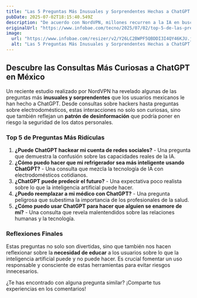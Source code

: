 ```yaml
---
title: "Las 5 Preguntas Más Inusuales y Sorprendentes Hechas a ChatGPT en México"
pubDate: 2025-07-02T18:15:40.549Z
description: "De acuerdo con NordVPN, millones recurren a la IA en busca de protección digital, pero muchas consultas muestran fallas graves en el entendimiento de amenazas reales y mecanismos de defensa en línea"
originalUrl: "https://www.infobae.com/tecno/2025/07/02/top-5-de-las-preguntas-mas-ridiculas-que-le-han-hecho-a-chatgpt/"
image:
  url: "https://www.infobae.com/resizer/v2/Y26LC2BWPF5QBDDI3I4QY46KJU.jpg?auth=46a6a8ff3b75c8dbf7132cc70ad785a048ed16faed4297d2585ed1419f2030d8&smart=true&width=1200&height=630&quality=85"
  alt: "Las 5 Preguntas Más Inusuales y Sorprendentes Hechas a ChatGPT en México"
---
```


## Descubre las Consultas Más Curiosas a ChatGPT en México

Un reciente estudio realizado por NordVPN ha revelado algunas de las preguntas más **inusuales y sorprendentes** que los usuarios mexicanos le han hecho a ChatGPT. Desde consultas sobre hackers hasta preguntas sobre electrodomésticos, estas interacciones no solo son curiosas, sino que también reflejan un **patrón de desinformación** que podría poner en riesgo la seguridad de los datos personales.

### Top 5 de Preguntas Más Ridículas

1. **¿Puede ChatGPT hackear mi cuenta de redes sociales?** - Una pregunta que demuestra la confusión sobre las capacidades reales de la IA.
2. **¿Cómo puedo hacer que mi refrigerador sea más inteligente usando ChatGPT?** - Una consulta que mezcla la tecnología de IA con electrodomésticos cotidianos.
3. **¿ChatGPT puede predecir el futuro?** - Una expectativa poco realista sobre lo que la inteligencia artificial puede hacer.
4. **¿Puedo reemplazar a mi médico con ChatGPT?** - Una pregunta peligrosa que subestima la importancia de los profesionales de la salud.
5. **¿Cómo puedo usar ChatGPT para hacer que alguien se enamore de mí?** - Una consulta que revela malentendidos sobre las relaciones humanas y la tecnología.

### Reflexiones Finales

Estas preguntas no solo son divertidas, sino que también nos hacen reflexionar sobre la **necesidad de educar** a los usuarios sobre lo que la inteligencia artificial puede y no puede hacer. Es crucial fomentar un uso responsable y consciente de estas herramientas para evitar riesgos innecesarios.

¿Te has encontrado con alguna pregunta similar? ¡Comparte tus experiencias en los comentarios!